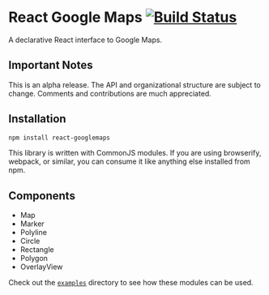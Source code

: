 React Google Maps [![Build Status](https://travis-ci.org/pieterv/react-googlemaps.svg?branch=master)](https://travis-ci.org/pieterv/react-googlemaps)
============

A declarative React interface to Google Maps.

Important Notes
---------------

This is an alpha release. The API and organizational structure are subject to
change. Comments and contributions are much appreciated.

Installation
------------

```sh
npm install react-googlemaps
```

This library is written with CommonJS modules. If you are using
browserify, webpack, or similar, you can consume it like anything else
installed from npm.

Components
--------

- Map
- Marker
- Polyline
- Circle
- Rectangle
- Polygon
- OverlayView

Check out the [`examples`](https://github.com/pieterv/react-googlemaps/tree/master/examples) directory to see how these modules can be used.
